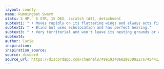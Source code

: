 ```yaml
---
layout: county 
name: Hummingbat Swarm
stats: 5 HP,  5 STR, 15 DEX, scratch (d4), detachment
subtext1: " • Moves rapidly on its fluttering wings and always acts first."
subtext2: " • Blind but uses echolocation and has perfect hearing."
subtext3: " • Very territorial and won't leave its nesting grounds or chase unless provoked but shriek loudly to fend off."
subtext4: 
author: Curio
inspiration: 
inspiration_source: 
source: discord
source_url: https://discordapp.com/channels/499193406828838922/674544134798966806/700630310806749234
---
```

